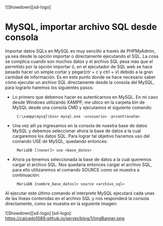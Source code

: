 ![Showdown][sd-logo]

# MySQL, importar archivo SQL desde consola

Importar datos SQLs en MySQL es muy sencillo a través de PHPMyAdmin, ya sea desde la opción importar o directamente ejecutando el SQL. La cosa se complica cuando son muchos datos y el archivo SQL pesa más que el permitido por la opción importar ó, en el ejecutador de SQL web se hace pesado hacer un simple cortar y pegar(ctr + c y ctrl + v) debido a la gran cantidad de información. Es en este punto donde se hace necesario saber cómo ejecutar un archivo SQL directamente desde la consola del MySQL, para lograrlo haremos los siguientes pasos:

* Lo primero que debemos hacer es autenticarnos en MySQL. En mi caso desde Windows utilizando XAMPP, me ubico en la carpeta bin de MySQL desde una consola CMD y ejecutamos el siguiente comando:

        C:\xampp\mysql\bin> mysql.exe -u<usuario> -p<contraseña>

* Una vez allí ya ingresamos en la consola de nuestra base de datos MySQL y debemos seleccionar ahora la base de datos a la cual cargaremos los datos SQL. Para lograr tal objetivo hacemos uso del comando USE de MySQL, quedando entonces:

        MariaDB [(none)]> use <base_datos>
	
* Ahora ya tenemos seleccionada la base de datos a la cual queremos cargar el archivo SQL. Nos quedaría entonces cargar el archivo SQL, para ello utilizaremos el comando SOURCE como se muestra a continuación:

        MariaDB [nombre_base_datos]> source <archivo_sql>
		
Al ejecutar este último comando el interprete MySQL ejecutará cada unas de las líneas contenidas en el archivo SQL y nos responderá la consola directamente, como se muestra en la siguiente imagen:

![Showdown][sd-logo]
[sd-logo]: https://caicedo1089.github.io/server/blog/1/imgBanner.png